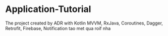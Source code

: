 # Application-Tutorial
The project created by ADR with
Kotlin MVVM, RxJava, Coroutines, Dagger, Retrofit, Firebase, Notification tao met qua roif nha
